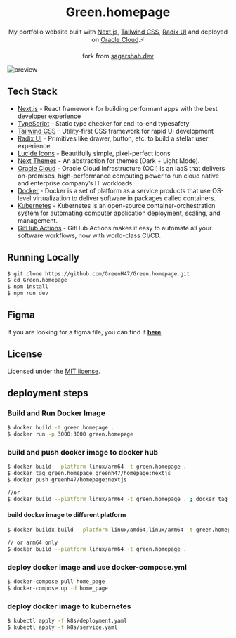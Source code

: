 <h1 align="center">
  Green.homepage
</h1>
<p align="center">
  My portfolio website built with <a href="https://nextjs.org" target="_blank">Next.js</a>, <a href="https://tailwindcss.com" target="_blank">Tailwind CSS</a>, <a href="https://www.radix-ui.com" target="_blank">Radix UI</a> and deployed on <a href="https://www.oracle.com/au/cloud/" target="_blank">Oracle Cloud</a>.⚡
</p>
<p align="center">
  fork from <a href="https://github.com/shahsagarm/sagarshah.dev" target="_blank">sagarshah.dev</a>
</p>

![preview](https://raw.githubusercontent.com/shahsagarm/sagarshah.dev/main/thumbnail.png)

## Tech Stack

- [Next.js](https://nextjs.org) - React framework for building performant apps with the best developer experience
- [TypeScript](https://typescriptlang.org) - Static type checker for end-to-end typesafety
- [Tailwind CSS](https://tailwindcss.com) - Utility-first CSS framework for rapid UI development
- [Radix UI](https://www.radix-ui.com/) - Primitives like drawer, button, etc. to build a stellar user experience
- [Lucide Icons](https://lucide.dev) - Beautifully simple, pixel-perfect icons
- [Next Themes](https://github.com/pacocoursey/next-themes) - An abstraction for themes (Dark + Light Mode).
- [Oracle Cloud](https://www.oracle.com/au/cloud/) - Oracle Cloud Infrastructure (OCI) is an IaaS that delivers on-premises, high-performance computing power to run cloud native and enterprise company’s IT workloads.
- [Docker](https://www.docker.com) - Docker is a set of platform as a service products that use OS-level virtualization to deliver software in packages called containers.
- [Kubernetes](https://kubernetes.io) - Kubernetes is an open-source container-orchestration system for automating computer application deployment, scaling, and management.
- [GitHub Actions](https://docs.github.com/en/actions/learn-github-actions) - GitHub Actions makes it easy to automate all your software workflows, now with world-class CI/CD.

## Running Locally

```bash
$ git clone https://github.com/GreenH47/Green.homepage.git
$ cd Green.homepage
$ npm install
$ npm run dev
```
## Figma

If you are looking for a figma file, you can find it **[here](https://www.figma.com/file/K94AD9t3IhRDb9RCoguEn6/Personal-Portfolio-Website-Template-%7C-Mobile-%26-Desktop-(Community)?type=design&node-id=327%3A868&mode=design&t=TkS6o9fUCYFlO8H6-1)**.

## License

Licensed under the [MIT license](https://github.com/shahsagarm/sagarshah.dev/blob/main/LICENSE).

## deployment steps

### Build and Run Docker Image

```bash
$ docker build -t green.homepage .
$ docker run -p 3000:3000 green.homepage
```

### build and push docker image to docker hub

```bash
$ docker build --platform linux/arm64 -t green.homepage .
$ docker tag green.homepage greenh47/homepage:nextjs
$ docker push greenh47/homepage:nextjs

//or
$ docker build --platform linux/arm64 -t green.homepage . ; docker tag green.homepage greenh47/homepage:nextjs ; docker push greenh47/homepage:nextjs

````

#### build docker image to different platform

```bash
$ docker buildx build --platform linux/amd64,linux/arm64 -t green.homepage . --load

// or arm64 only
$ docker build --platform linux/arm64 -t green.homepage .

```

### deploy docker image and use docker-compose.yml

```bash
$ docker-compose pull home_page
$ docker-compose up -d home_page
```

### deploy docker image to kubernetes

```bash
$ kubectl apply -f k8s/deployment.yaml
$ kubectl apply -f k8s/service.yaml
```

